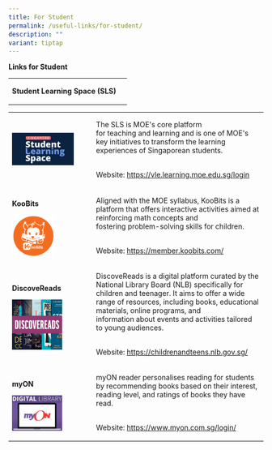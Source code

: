 ```yaml
---
title: For Student
permalink: /useful-links/for-student/
description: ""
variant: tiptap
---
```

<p><strong>Links for Student</strong>
</p>
<table>
<tbody>
<tr>
<td rowspan="1" colspan="1">
<p><strong>Student Learning Space (SLS)</strong>
</p>
</td>
<td rowspan="1" colspan="1">
<p></p>
</td>
</tr>
</tbody>
</table>
<table>
<tbody>
<tr>
<td rowspan="1" colspan="1">
<p></p>
<div class="isomer-image-wrapper">
<img style="width: 80%;" height="auto" width="100%" alt="" src="/images/SLS_new_blue.png">
</div>
<p></p>
</td>
<td rowspan="1" colspan="1">
<p>The SLS is MOE's core platform
<br>for teaching and learning and is one of MOE's key initiatives to transform
the learning experiences of Singaporean students.</p>
<p>
<br>Website: <a href="https://vle.learning.moe.edu.sg/login" rel="noopener noreferrer nofollow" target="_blank"><u>https://vle.learning.moe.edu.sg/login</u></a>
</p>
</td>
</tr>
<tr>
<td rowspan="1" colspan="1">
<p><strong>KooBits</strong>
</p>
<div class="isomer-image-wrapper">
<img style="width: 55%;" height="auto" width="100%" alt="" src="/images/KooBits_icon.png">
</div>
</td>
<td rowspan="1" colspan="1">
<p></p>
<p>Aligned with the MOE syllabus, KooBits is a platform that offers interactive
activities aimed at reinforcing math concepts and
<br>fostering problem-solving skills for children.</p>
<p>
<br>Website: <a href="https://member.koobits.com/" rel="noopener noreferrer nofollow" target="_blank"><u>https://member.koobits.com/</u></a>
</p>
</td>
</tr>
<tr>
<td rowspan="1" colspan="1">
<p><strong>DiscoveReads</strong>
</p>
<p></p>
<div class="isomer-image-wrapper">
<img style="width: 65%;" height="auto" width="100%" alt="" src="/images/DiscoveReads.jpg">
</div>
</td>
<td rowspan="1" colspan="1">
<p></p>
<p>DiscoveReads is a digital platform curated by the National Library Board
(NLB) specifically for children and teenager. It aims to offer a wide range
of resources, including books, educational materials, online programs,
and
<br>information about events and activities tailored to young audiences.</p>
<p>
<br>Website: <a href="https://childrenandteens.nlb.gov.sg/" rel="noopener noreferrer nofollow" target="_blank"><u>https://childrenandteens.nlb.gov.sg/</u></a>
</p>
</td>
</tr>
<tr>
<td rowspan="1" colspan="1">
<p><strong>myON</strong>
</p>
<div class="isomer-image-wrapper">
<img style="width: 65%;" height="auto" width="100%" alt="" src="/images/myON.jpg">
</div>
</td>
<td rowspan="1" colspan="1">
<p></p>
<p>myON reader personalises reading for students by recommending books based
on their interest, reading level, and ratings of books they have read.</p>
<p>
<br>Website: <a href="https://www.myon.com.sg/login/" rel="noopener noreferrer nofollow" target="_blank"><u>https://www.myon.com.sg/login/</u></a>
</p>
</td>
</tr>
</tbody>
</table>
<p></p>